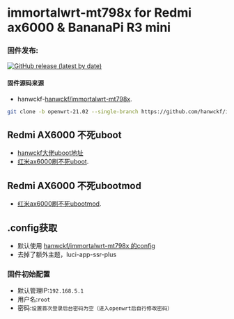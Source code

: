 # immortalwrt-mt798x for Redmi ax6000 & BananaPi R3 mini

### 固件发布:
[![GitHub release (latest by date)](https://img.shields.io/github/v/release/hiyoi/Actions-OpenWrt?style=for-the-badge&label=固件下载)](https://github.com/hiyoi/Actions-OpenWrt/releases/latest)

#### 固件源码来源
- hanwckf-[hanwckf/immortalwrt-mt798x](https://github.com/hanwckf/immortalwrt-mt798x).
```bash
git clone -b openwrt-21.02 --single-branch https://github.com/hanwckf/immortalwrt-mt798x
```

## Redmi AX6000 不死uboot
- [hanwckf大佬uboot地址](https://github.com/hanwckf/bl-mt798x/releases/latest)
- [红米ax6000刷不死uboot](https://blog.w2aa.ga/post/ax6000-uboot.html).

## Redmi AX6000 不死ubootmod
- [红米ax6000刷不死ubootmod](https://www.right.com.cn/forum/thread-8272071-1-2.html).

## .config获取
- 默认使用 [hanwckf/immortalwrt-mt798x 的config](https://github.com/hanwckf/immortalwrt-mt798x/blob/openwrt-21.02/defconfig/mt7986-ax6000.config)
- 去掉了额外主题，luci-app-ssr-plus

### 固件初始配置
- 默认管理IP:`192.168.5.1` 
- 用户名:`root`
- 密码:`设置首次登录后台密码为空（进入openwrt后自行修改密码）`
